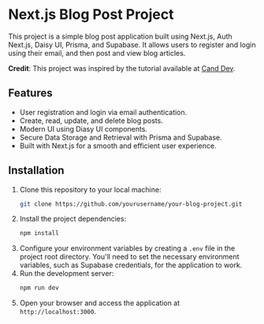 # Next.js Blog Post Project

This project is a simple blog post application built using Next.js, Auth Next.js, Daisy UI, Prisma, and Supabase. It allows users to register and login using their email, and then post and view blog articles.


**Credit**: This project was inspired by the tutorial available at [Cand Dev](https://www.youtube.com/watch?v=bicCg4GxOP8&t=2004s).

## Features

- User registration and login via email authentication.
- Create, read, update, and delete blog posts.
- Modern UI using Diasy UI components.
- Secure Data Storage and Retrieval with Prisma and Supabase.
- Built with Next.js for a smooth and efficient user experience.


## Installation

1. Clone this repository to your local machine:
   ```bash
   git clone https://github.com/yourusername/your-blog-project.git
   ```
2. Install the project dependencies:
    ```bash
    npm install
    ```
3. Configure your environment variables by creating a `.env` file in the project root directory. You'll need to set the necessary environment variables, such as Supabase credentials, for the application to work.
4. Run the development server:
    ```bash
    npm run dev
    ```
5. Open your browser and access the application at `http://localhost:3000`.